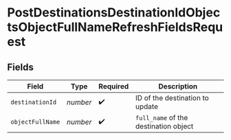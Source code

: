 # PostDestinationsDestinationIdObjectsObjectFullNameRefreshFieldsRequest


## Fields

| Field                                 | Type                                  | Required                              | Description                           |
| ------------------------------------- | ------------------------------------- | ------------------------------------- | ------------------------------------- |
| `destinationId`                       | *number*                              | :heavy_check_mark:                    | ID of the destination to update       |
| `objectFullName`                      | *number*                              | :heavy_check_mark:                    | `full_name` of the destination object |